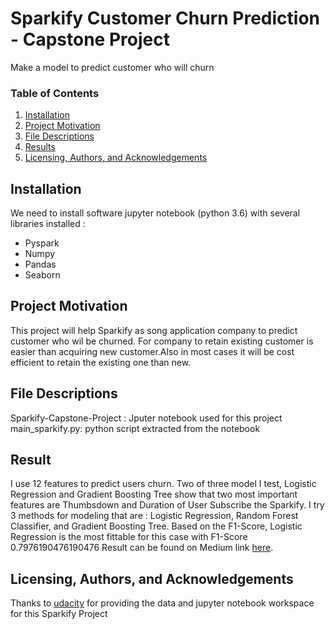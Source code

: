 # Sparkify Customer Churn Prediction - Capstone Project
Make a model to predict customer who will churn


### Table of Contents

1. [Installation](#installation)
2. [Project Motivation](#projectmotivation)
3. [File Descriptions](#filedescriptions)
4. [Results](#results)
5. [Licensing, Authors, and Acknowledgements](#licensingauthorsandacknowledgements)

## Installation <a name="installation"></a>

We need to install software jupyter notebook (python 3.6) with several libraries installed :
- Pyspark
- Numpy
- Pandas
- Seaborn

## Project Motivation <a name="projectmotivation"></a>
This project will help Sparkify as song application company to predict customer who wil be churned. 
For company to retain existing customer is easier than acquiring new customer.Also in most cases it will be cost efficient to retain the existing one than new.

## File Descriptions <a name="filedescriptions"></a>
Sparkify-Capstone-Project : Jputer notebook used for this project
main_sparkify.py: python script extracted from the notebook

## Result <a name="results"></a>
I use 12 features to predict users churn. Two of three model I test, Logistic Regression and Gradient Boosting Tree show that two most important features are Thumbsdown and Duration of User Subscribe the Sparkify. I try 3 methods for modeling that are : Logistic Regression, Random Forest Classifier, and Gradient Boosting Tree. Based on the F1-Score, Logistic Regression is the most fittable for this case with F1-Score 0.7976190476190476
Result can be found on Medium link [here](https://medium.com/@dhanys24/sparkify-project-predicting-customer-churn-e106f2c94729).

## Licensing, Authors, and Acknowledgements  <a name="licensingauthorsandacknowledgements"></a>
Thanks to [udacity](https://www.udacity.com/course/machine-learning-engineer-nanodegree--nd009t) for providing the data and jupyter notebook workspace for this Sparkify Project
